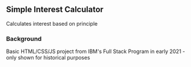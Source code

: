 ## Simple Interest Calculator
Calculates interest based on principle

### Background
Basic HTML/CSS/JS project from IBM's Full Stack Program in early 2021 - only shown for historical purposes
